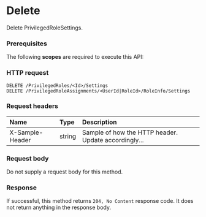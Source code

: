 # Delete

Delete PrivilegedRoleSettings.
### Prerequisites
The following **scopes** are required to execute this API: 
### HTTP request
<!-- { "blockType": "ignored" } -->
```http
DELETE /PrivilegedRoles/<Id>/Settings
DELETE /PrivilegedRoleAssignments/<UserId|RoleId>/RoleInfo/Settings

```
### Request headers
| Name       | Type | Description|
|:---------------|:--------|:----------|
| X-Sample-Header  | string  | Sample of how the HTTP header. Update accordingly...|

### Request body
Do not supply a request body for this method.


### Response
If successful, this method returns `204, No Content` response code. It does not return anything in the response body.


<!-- uuid: ed5767b7-ac78-4945-92b2-df2e85a514ca
2015-10-16 09:51:15 UTC -->
<!-- {
  "type": "#page.annotation",
  "description": "Delete",
  "keywords": "",
  "section": "documentation",
  "tocPath": ""
}-->